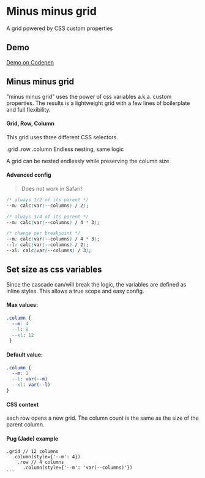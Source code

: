 # Minus minus grid
A grid powered by CSS custom properties


## Demo
[Demo on Codepen](https://codepen.io/pixelass/pen/yawEdy)

## Minus minus grid
"minus minus grid" uses the power of css variables a.k.a. custom properties. 
The results is a lightweight grid with a few lines of boilerplate and full flexibility.

#### Grid, Row, Column

This grid uses three different CSS selectors.

.grid
.row
.column
Endless nesting, same logic

A grid can be nested endlessly while preserving the column size

#### Advanced config

> Does not work in Safari!

```css
/* always 1/2 of its parent */
--m: calc(var(--columns) / 2);

/* always 3/4 of its parent */
--m: calc(var(--columns) / 4 * 3);

/* change per breakpoint */
--m: calc(var(--columns) / 4 * 3);
--l: calc(var(--columns) / 2);
--xl: calc(var(--columns) / 3);
```

## Set size as css variables
Since the cascade can/will break the logic, the variables are defined as inline styles. This allows a true scope and easy config.

#### Max values:

```css
.column {
  --m: 4
  --l: 8
  --xl: 12
 }
````

#### Default value:

```css
.column {
  --m: 1
  --l: var(--m)
  --xl: var(--l)
}
```

#### CSS context

each row opens a new grid. The column count is the same as the size of the parent column.

#### Pug (Jade) example

````jade
.grid // 12 columns
  .column(style={'--m': 4})
    .row // 4 columns
      .column(style={'--m': 'var(--columns)'})
```
